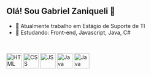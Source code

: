 ## Olá! Sou Gabriel Zaniqueli 👋

- 🔭 Atualmente trabalho em Estágio de Suporte de TI
- 🌱 Estudando: Front-end, Javascript, Java, C#

##

<div style="display: inline_block"><br>
  <img aling="center" alt="HTML" width="40" height="40" src="https://cdn.jsdelivr.net/gh/devicons/devicon@latest/icons/html5/html5-original.svg" />
  <img aling="center" alt="CSS" width="40" height="40" src="https://cdn.jsdelivr.net/gh/devicons/devicon@latest/icons/css3/css3-original.svg" />
  <img aling="center" alt="JS" width="40" height="40" src="https://cdn.jsdelivr.net/gh/devicons/devicon@latest/icons/javascript/javascript-original.svg" />
  <img aling="center" alt="Java" width="40" height="40" src="https://cdn.jsdelivr.net/gh/devicons/devicon@latest/icons/java/java-original.svg" />
  <img aling="center" alt="Java" width="40" height="40" src="https://cdn.jsdelivr.net/gh/devicons/devicon@latest/icons/csharp/csharp-original.svg" />
</div>


